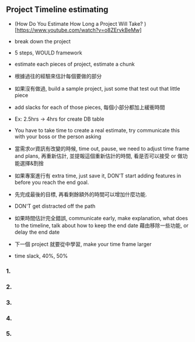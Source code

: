 ## Project Timeline estimating

- (How Do You Estimate How Long a Project Will Take?
)[https://www.youtube.com/watch?v=o8ZErvkBeMw]

- break down the project

- 5 steps, WOULD framework

- estimate each pieces of project, estimate a chunk

- 根據過往的經驗來估計每個要做的部分

- 如果沒有做過, build a sample project, just some that test out that little piece

- add slacks for each of those pieces, 每個小部分都加上緩衝時間

- Ex: 2.5hrs -> 4hrs for create DB table

- You have to take time to create a real estimate, try communicate this with your boss or the person asking

- 當需求or資訊有改變的時候, time out, pause, we need to adjust time frame and plans, 再重新估計, 並提報這個重新估計的時間, 看是否可以接受 or 做功能選擇&割捨

- 如果專案進行有 extra time, just save it, DON'T start adding features in before you reach the end goal.

- 先完成最後的目標, 再看剩餘額外的時間可以增加什麼功能.

- DON'T get distracted off the path

- 如果時間估計完全錯誤, communicate early, make explanation, what does to the timeline, talk about how to keep the end date 藉由移除一些功能, or delay the end date

- 下一個 project 就要從中學習, make your time frame larger

- time slack, 40%, 50%


### 1. 



### 2. 



### 3. 



### 4. 




### 5. 



